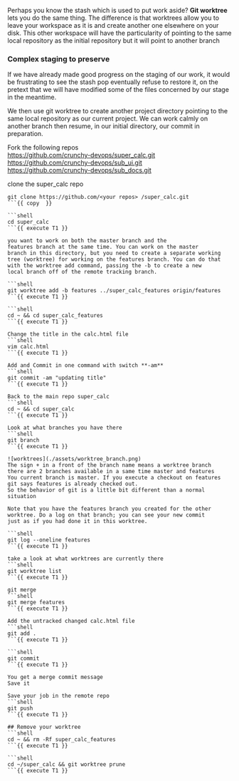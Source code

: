 Perhaps you know the stash which is used to put work aside? **Git worktree** lets you do the same thing. 
The difference is that worktrees allow you to leave your workspace as it is and create another one elsewhere on your disk. 
This other workspace will have the particularity of pointing to the same local repository as the initial repository 
but it will point to another branch

### Complex staging to preserve

If we have already made good progress on the staging of our work, it would be frustrating to see the 
stash pop eventually refuse to restore it, on the pretext that we will have modified some of the files concerned
by our stage in the meantime.

We then use git worktree to create another project directory pointing to the same local repository as our current project.
We can work calmly on another branch then resume, in our initial directory, our commit in preparation.

Fork the following repos  
https://github.com/crunchy-devops/super_calc.git    
https://github.com/crunchy-devops/sub_ui.git  
https://github.com/crunchy-devops/sub_docs.git  

clone the super_calc repo 
```shell
git clone https://github.com/<your repos> /super_calc.git
```{{ copy  }}

```shell
cd super_calc
```{{ execute T1 }}

you want to work on both the master branch and the
features branch at the same time. You can work on the master
branch in this directory, but you need to create a separate working
tree (worktree) for working on the features branch. You can do that
with the worktree add command, passing the -b to create a new
local branch off of the remote tracking branch.

```shell
git worktree add -b features ../super_calc_features origin/features
```{{ execute T1 }}

```shell
cd ~ && cd super_calc_features
```{{ execute T1 }}

Change the title in the calc.html file  
```shell
vim calc.html
```{{ execute T1 }}

Add and Commit in one command with switch **-am** 
```shell
git commit -am "updating title"
```{{ execute T1 }}

Back to the main repo super_calc
```shell
cd ~ && cd super_calc 
```{{ execute T1 }}

Look at what branches you have there 
```shell
git branch
```{{ execute T1 }}

![worktrees](./assets/worktree_branch.png)    
The sign + in a front of the branch name means a worktree branch
there are 2 branches available in a same time master and features 
You current branch is master. If you execute a checkout on features 
git says features is already checked out.   
So the behavior of git is a little bit different than a normal situation 

Note that you have the features branch you created for the other
worktree. Do a log on that branch; you can see your new commit
just as if you had done it in this worktree.

```shell
git log --oneline features
```{{ execute T1 }}

take a look at what worktrees are currently there
```shell
git worktree list
```{{ execute T1 }}

git merge
```shell
git merge features
```{{ execute T1 }}

Add the untracked changed calc.html file
```shell
git add .
```{{ execute T1 }}

```shell
git commit
```{{ execute T1 }}

You get a merge commit message 
Save it 

Save your job in the remote repo 
```shell
git push
```{{ execute T1 }}

## Remove your worktree
```shell
cd ~ && rm -Rf super_calc_features
```{{ execute T1 }}

```shell
cd ~/super_calc && git worktree prune
```{{ execute T1 }}
